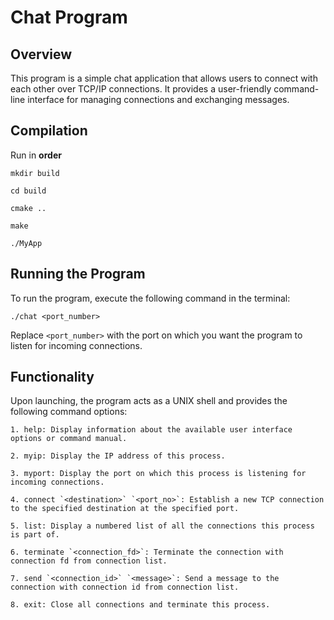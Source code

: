 # Chat Program
## Overview

This program is a simple chat application that allows users to connect with each other over TCP/IP connections. It provides a user-friendly command-line interface for managing connections and exchanging messages.
## Compilation
Run in **order**
```
mkdir build

cd build

cmake ..

make 

./MyApp
```


## Running the Program

To run the program, execute the following command in the terminal:

``` 
./chat <port_number>
```

Replace `<port_number>` with the port on which you want the program to listen for incoming connections.
## Functionality

Upon launching, the program acts as a UNIX shell and provides the following command options:

    1. help: Display information about the available user interface options or command manual.

    2. myip: Display the IP address of this process.

    3. myport: Display the port on which this process is listening for incoming connections.

    4. connect `<destination>` `<port_no>`: Establish a new TCP connection to the specified destination at the specified port.

    5. list: Display a numbered list of all the connections this process is part of.

    6. terminate `<connection_fd>`: Terminate the connection with connection fd from connection list.

    7. send `<connection_id>` `<message>`: Send a message to the connection with connection id from connection list.

    8. exit: Close all connections and terminate this process.
